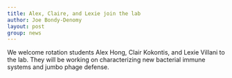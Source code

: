 ```yaml
---
title: Alex, Claire, and Lexie join the lab
author: Joe Bondy-Denomy
layout: post
group: news
---
```


We welcome rotation students Alex Hong, Clair Kokontis, and Lexie Villani to the lab. They will be working on characterizing new bacterial immune systems and jumbo phage defense.
